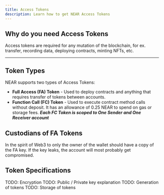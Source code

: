 ```yaml
---
title: Access Tokens
description: Learn how to get NEAR Access Tokens
---
```


## Why do you need Access Tokens

Access tokens are required for any mutation of the blockchain, for ex. transfer, recording data, deploying contracts, minting NFTs, etc.

---

## Token Types

NEAR supports two types of Access Tokens:

- **Full Access (FA) Token** - Used to deploy contracts and anything that requires transfer of tokens between accounts.
- **Function Call (FC) Token** - Used to execute contract method calls without deposit. It has an allowance of 0.25 NEAR to spend on gas or storage fees. ***Each FC Token is scoped to One Sender and One Receiver account***

## Custodians of FA Tokens

In the spirit of Web3 to only the owner of the wallet should have a copy of the FA key. If the key leaks, the account will most probably get compromised.

## Token Specifications
TODO: Encryption
TODO: Public / Private key explanation 
TODO: Generation of tokens
TODO: Storage of tokens
